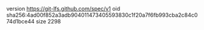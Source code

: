 version https://git-lfs.github.com/spec/v1
oid sha256:4ad00f852a3adb904011473405593830c1f20a7f6fb993cba2c84c074d1bce44
size 2298
